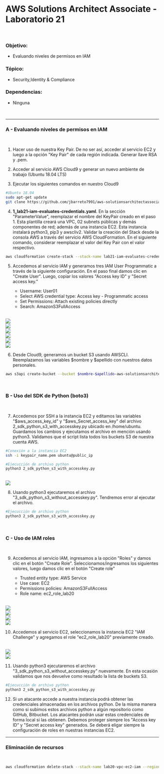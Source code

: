# AWS Solutions Architect Associate - Laboratorio 21

<br>

### Objetivo: 
* Evaluando niveles de permisos en IAM

### Tópico:
* Security,Identity & Compliance

### Dependencias:
* Ninguna

<br>

---

### A - Evaluando niveles de permisos en IAM

<br>

1. Hacer uso de nuestra Key Pair. De no ser así, acceder al servicio EC2 y luego a la opción "Key Pair" de cada región indicada. Generar llave RSA y .pem.

2. Acceder al servicio AWS Cloud9 y generar un nuevo ambiente de trabajo (Ubuntu 18.04 LTS)

3. Ejecutar los siguientes comandos en nuestro Cloud9

```bash
#Ubuntu 18.04
sudo apt-get update
git clone https://github.com/jbarreto7991/aws-solutionsarchitectassociate.git
```

4. **1_lab21-iam-evaluates-credentials.yaml**. En la sección "ParameterValue", reemplazar el nombre del KeyPair creado en el paso 1. Esta plantilla creará una VPC, 02 subnets públicas y demás componentes de red; además de una instancia EC2. Esta instancia instalará python3, pip3 y awscliv2. Validar la creación del Stack desde la consola AWS a través del servicio AWS CloudFormation. En el siguiente comando, considerar reemplazar el valor del Key Pair con el valor respectivo.

```bash
aws cloudformation create-stack --stack-name lab21-iam-evaluates-credentials --template-body file://~/environment/aws-solutionsarchitectassociate/Lab-21/code/1_lab20-iam-evaluates-credentials.yaml --parameters ParameterKey=KeyPair,ParameterValue="aws-solutionsarchitectassociate" --capabilities CAPABILITY_IAM --region us-east-1
```

5. Accedemos al servicio IAM y generamos tres IAM User Programmatic a través de la siguiente configuración. En el paso final damos clic en "Create User". Luego, copiar los valores "Access key ID" y "Secret access key."

    * Username: User01
    * Select AWS credential type: Access key - Programmatic access
    * Set Permissions: Attach existing policies directly
    * Search: AmazonS3FullAccess


<br>

<img src="images/Lab20_01.jpg">

<br>

<img src="images/Lab20_02.jpg">

<br>

<img src="images/Lab20_03.jpg">

<br>

<img src="images/Lab20_04.jpg">

<br>

<img src="images/Lab20_05.jpg">

<br>

<img src="images/Lab20_06.jpg">

<br>

6. Desde Cloud9, generamos un bucket S3 usando AWSCLI. Reemplazamos las variables $nombre y $apellido con nuestros datos personales.

```bash
aws s3api create-bucket --bucket $nombre-$apellido-aws-solutionsarchitectassociate --region us-east-1
```
<br>

### B - Uso del SDK de Python (boto3)

<br>

7. Accedemos por SSH a la instancia EC2 y editamos las variables "$aws_access_key_id" y "$aws_Secret_access_key" del archivo 2_sdk_python_s3_with_accesskey.py ubicado en /home/ubuntu. Guardamos los cambios y ejecutamos el archivo en mención usando python3. Validamos que el script lista todos los buckets S3 de nuestra cuenta AWS.

```bash
#Conexión a la instancia EC2
ssh -i keypair_name.pem ubuntu@public_ip

#Ejecucción de archivo python
python3 2_sdk_python_s3_with_accesskey.py
```
<br>

<img src="images/Lab20_07.jpg">

<br>

8. Usando python3 ejecutaremos el archivo "3_sdk_python_s3_without_accesskey.py". Tendremos error al ejecutar el archivo.

```bash
#Ejecucción de archivo python
python3 2_sdk_python_s3_with_accesskey.py
```

<br>

### C - Uso de IAM roles

<br>

9. Accedemos al servicio IAM, ingresamos a la opción "Roles" y damos clic en el botón "Create Role". Seleccionamos/ingresamos los siguientes valores, luego damos clic en el botón "Create role"

    * Trusted entity type: AWS Service
    * Use case: EC2
    * Permissions policies: AmazonS3FullAccess
    * Role name: ec2_role_lab20

<br>

<img src="images/Lab20_08.jpg">

<br>

<img src="images/Lab20_09.jpg">

<br>

<img src="images/Lab20_10.jpg">

<br>

<img src="images/Lab20_11.jpg">

<br>

10. Accedemos al servicio EC2, seleccionamos la instancia EC2 "IAM Challenge" y agregamos el role "ec2_role_lab20" previamente creado.

<br>

<img src="images/Lab20_12.jpg">

<br>

<img src="images/Lab20_13.jpg">

<br>

11. Usando python3 ejecutaremos el archivo "3_sdk_python_s3_without_accesskey.py" nuevamente. En esta ocasión validamos que nos devuelve como resultado la lista de buckets S3.

```bash
#Ejecucción de archivo python
python3 2_sdk_python_s3_with_accesskey.py
```

12. Si un atacante accede a nuestra instancia podrá obtener las credenciales almacenadas en los archivos python. De la misma manera como si subimos estos archivos python a algún repositorio como GitHub, Bitbucket. Los atacantes podrán usar estas credenciales de forma local si las obtienen. Debemos proteger siempre los "Access key ID" y "Secret access key" generados. Se deberá eligar siempre la configuración de roles en nuestras instancias EC2.


---

### Eliminación de recursos

<br>

```bash
aws cloudformation delete-stack --stack-name lab20-vpc-ec2-iam --region us-east-1
```